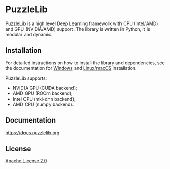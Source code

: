 # PuzzleLib

[PuzzleLib](https://puzzlelib.org) is a high level Deep Learning framework with CPU (Intel/AMD) and GPU (NVIDIA/AMD) support. The library is written in Python, it is modular and dynamic.

## Installation

For detailed instructions on how to install the library and dependencies, see the documentation for [Windows](https://docs.puzzlelib.org/documentation/general/installation/windows/) and [Linux/macOS](https://docs.puzzlelib.org/documentation/general/installation/linux/) installation.

PuzzleLib supports:

*	NVIDIA GPU (CUDA backend);
*	AMD GPU (ROCm backend);
*	Intel CPU (mkl-dnn backend);
*	AMD CPU (numpy backend).


## Documentation

https://docs.puzzlelib.org


## License

[Apache License 2.0](LICENSE)
